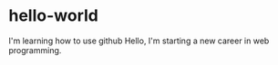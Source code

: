 # hello-world
I'm learning how to use github
Hello, I'm starting a new career in web programming.  
